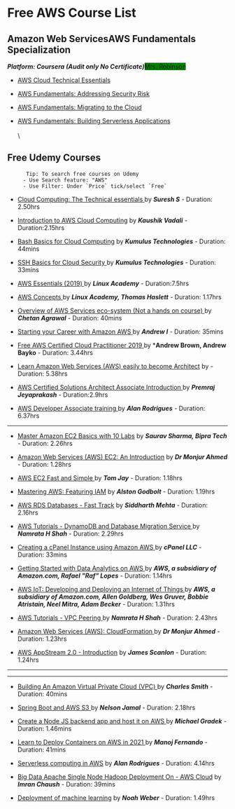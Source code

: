# Free AWS Course List
 
 
 ## Amazon Web ServicesAWS Fundamentals Specialization
 ***Platform: Coursera (Audit only No Certificate)***<span style="background-color:green">Mrs. Robinson</span>
-  [AWS Cloud Technical Essentials](https://www.coursera.org/learn/aws-cloud-technical-essentials/home/welcome)

-  [AWS Fundamentals: Addressing Security Risk](https://www.coursera.org/learn/aws-fundamentals-addressing-security-risk?specialization=aws-fundamentals)

-  [AWS Fundamentals: Migrating to the Cloud](https://www.coursera.org/learn/aws-fundamentals-cloud-migration?specialization=aws-fundamentals)

-  [AWS Fundamentals: Building Serverless Applications](https://www.coursera.org/learn/aws-fundamentals-building-serverless-applications "Bulid serverless apps")
\
\
\
## Free Udemy Courses
          Tip: To search free courses on Udemy
         - Use Search feature: "AWS" 
         - Use Filter: Under `Price` tick/select `Free` 

- [Cloud Computing: The Technical essentials ](https://www.udemy.com/course/cloud-computing-the-technical-essentials/) by ***Suresh S*** - Duration: 2.50hrs

-  [Introduction to AWS Cloud Computing](https://www.udemy.com/course/introduction-to-aws-cloud-computing/) by ***Kaushik Vadali*** - Duration:2.15hrs

-  [Bash Basics for Cloud Computing](https://www.udemy.com/course/bash-basics-for-cloud-computing/) by ***Kumulus Technologies*** -  Duration: 44mins
 
-  [SSH Basics for Cloud Security ](https://www.udemy.com/course/ssh-basics-for-cloud-security/) by ***Kumulus Technologies*** - Duration: 33mins

-  [AWS Essentials (2019) ](https://www.udemy.com/course/linux-academy-aws-essentials-2019/) by ***Linux Academy***    -   Duration:7.5hrs

-  [AWS Concepts ](https://www.udemy.com/course/aws-concepts/) by ***Linux Academy, Thomas Haslett*** - Duration: 1.17hrs
 
-  [Overview of AWS Services eco-system (Not a hands on course) ](https://www.udemy.com/course/overview-of-aws-services/) by ***Chetan Agrawal*** - Duration: 40mins
 
-  [Starting your Career with Amazon AWS ](https://www.udemy.com/course/how-to-start-a-carrer-in-cloud-computing-with-amazon-aws/) by ***Andrew I*** - Duration: 35mins
 
-  [Free AWS Certified Cloud Practitioner 2019 ](https://www.udemy.com/course/free-aws-certified-cloud-practitioner/) by ***Andrew Brown, Andrew Bayko** - Duration: 3.44hrs

-  [Learn Amazon Web Services (AWS) easily to become Architect](https://www.udemy.com/course/learn-amazon-web-services-aws-easily-to-become-architect/) by - Duration: 5.38hrs

-  [AWS Certified Solutions Architect Associate Introduction ](https://www.udemy.com/course/aws-certified-solutions-architect-associate-in-30-days/) by ***Premraj Jeyaprakash*** - Duration:2.9hrs

-  [AWS Developer Associate training ](https://www.udemy.com/course/aws-developer-associate-training/) by ***Alan Rodrigues*** - Duration: 6.37hrs

 ---



-  [Master Amazon EC2 Basics with 10 Labs](https://www.udemy.com/course/ec2with10labs/) by ***Saurav Sharma, Bipra Tech*** - Duration: 2.26hrs

- [Amazon Web Services (AWS) EC2: An Introduction](https://www.udemy.com/course/amazon-web-services-aws-ec2-an-introduction/) by ***Dr Monjur Ahmed*** - Duration: 1.28hrs

-  [AWS EC2 Fast and Simple ](https://www.udemy.com/course/aws-ec2-fast-and-simple/) by ***Tom Jay*** - Duration: 1.18hrs

-  [Mastering AWS: Featuring IAM](https://www.udemy.com/course/mastering-aws-featuring-iam/) by ***Alston Godbolt*** - Duration: 1.19hrs

-  [AWS RDS Databases - Fast Track](https://www.udemy.com/course/aws-rds-databases-tutorial-training-free/) by ***Siddharth Mehta*** - Duration: 2.16hrs
 
 -  [AWS Tutorials - DynamoDB and Database Migration Service ](https://www.udemy.com/course/namrata-h-shah-aws-tutorials-dynamodb-and-database-migration-service/) by ***Namrata H Shah*** - Duration: 2.29hrs

-   [Creating a cPanel Instance using Amazon AWS ](https://www.udemy.com/course/cpanel-and-aws/) by ***cPanel LLC*** - Duration: 33mins

-   [Getting Started with Data Analytics on AWS ](https://www.udemy.com/course/getting-started-data-analytics-aws/) by ***AWS, a subsidiary of Amazon.com, Rafael "Raf" Lopes*** - Duration: 1.14hrs

-  [AWS IoT: Developing and Deploying an Internet of Things ](https://www.udemy.com/course/aws-iot-internet-of-things/) by ***AWS, a subsidiary of Amazon.com, Allen Goldberg, Wes Gruver, Bobbie Atristain, Neel Mitra, Adam Becker*** - Duration: 1.31hrs

-   [AWS Tutorials - VPC Peering ](https://www.udemy.com/course/namrata-h-shah-aws-tutorials-vpc-peering/) by ***Namrata H Shah*** - Duration: 2.43hrs

-  [Amazon Web Services (AWS): CloudFormation ](https://www.udemy.com/course/amazon-web-services-aws-cloudformation/) by ***Dr Monjur Ahmed*** - Duration: 1.23hrs

-  [AWS AppStream 2.0 - Introduction](https://www.udemy.com/course/aws-appstream-20-introduction/) by ***James Scanlon*** - Duration: 1.24hrs


---
---


-  [Building An Amazon Virtual Private Cloud (VPC) ](https://www.udemy.com/course/building-an-amazon-virtual-private-cloud-vpc/) by ***Charles Smith*** - Duration: 40mins

 -  [Spring Boot and AWS S3 ](https://www.udemy.com/course/spring-boot-and-aws-s3/) by ***Nelson Jamal*** - Duration: 2.18hrs

-   [Create a Node JS backend app and host it on AWS ](https://www.udemy.com/course/free-create-a-node-js-backend-app-and-host-it-on-aws/) by ***Michael Gradek*** - Duration: 1.46mins

-   [Learn to Deploy Containers on AWS in 2021 ](https://www.udemy.com/course/learn-to-deploy-containers-on-aws-in-2021/) by ***Manoj Fernando*** - Duration: 41mins

-   [Serverless computing in AWS](https://www.udemy.com/course/serverless-computing-in-aws/) by ***Alan Rodrigues*** - Duration: 4.14hrs
 
-  [Big Data Apache Single Node Hadoop Deployment On - AWS Cloud](https://www.udemy.com/course/single-node-hadoop/) by ***Imran Chaush*** - Duration: 39mins
 
 -  [Deployment of machine learning](https://www.udemy.com/course/deployment-of-machine-learning/) by ***Noah Weber*** - Duration: 1.49hrs















 

 
